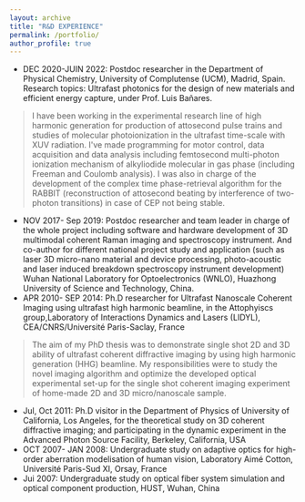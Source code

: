 ```yaml
---
layout: archive
title: "R&D EXPERIENCE"
permalink: /portfolio/
author_profile: true
---
```


- DEC 2020-JUIN 2022:  Postdoc researcher in the Department of Physical Chemistry, University of Complutense (UCM), Madrid, Spain. Research topics: Ultrafast photonics for the design of new materials and efficient energy capture, under Prof. Luis Bañares.
> I have been working in the experimental research line of high harmonic generation for production of attosecond pulse trains and studies of molecular photoionization in the ultrafast time-scale with XUV radiation.
> I've made programming for motor control, data acquisition and data analysis including femtosecond multi-photon ionization mechanism of alkyliodide molecular in gas phase (including Freeman and Coulomb analysis).
> I was also in charge of the development of the complex time phase-retrieval algorithm for the RABBIT (reconstruction of attosecond beating by interference of two-photon transitions) in case of CEP not being stable.
   
- NOV 2017- Sep 2019:   Postdoc researcher and team leader in charge of the whole project including software and hardware development of 3D multimodal coherent Raman imaging and spectroscopy instrument. And co-author for different national project study and application (such as laser 3D micro-nano material and device processing, photo-acoustic and laser induced breakdown spectroscopy instrument development) Wuhan National Laboratory for Optoelectronics (WNLO), Huazhong University of Science and Technology, China.
- APR 2010- SEP 2014:   Ph.D researcher for Ultrafast Nanoscale Coherent Imaging using ultrafast high harmonic beamline, in the Attophyiscs group,Laboratory of Interactions Dynamics and Lasers (LIDYL), CEA/CNRS/Université Paris-Saclay, France 
> The aim of my PhD thesis was to demonstrate single shot 2D and 3D ability of ultrafast coherent diffractive imaging by using high harmonic generation (HHG) beamline.
> My responsibilities were to study the novel imaging algorithm and optimize the developed optical experimental set-up for the single shot coherent imaging experiment of home-made 2D and 3D micro/nanoscale sample.

- Jul, Oct 2011:  Ph.D visitor in the Department of Physics of University of California, Los Angeles, for the theoretical study on 3D coherent diffractive imaging; and participating in the dynamic experiment in the Advanced Photon Source Facility, Berkeley, California, USA
- OCT 2007- JAN 2008: Undergraduate study on adaptive optics for high-order aberration modelisation of human vision, Laboratory Aimé Cotton, Université Paris-Sud XI, Orsay, France 
- Jui 2007: Undergraduate study on optical fiber system simulation and optical component production, HUST, Wuhan, China
